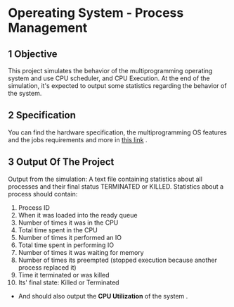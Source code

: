 # Opereating System - Process Management
## 1 Objective
This project simulates the behavior of the multiprogramming operating system and use CPU scheduler, and CPU Execution. At the end of the simulation, it's expected to output some statistics regarding the behavior of the system.

## 2 Specification
You can find the hardware specification, the multiprogramming OS features and the jobs requirements and more in [this link](/Specification/Specification.pdf) .


## 3 Output Of The Project
Output from the simulation:
A text file containing statistics about all processes and their final status TERMINATED or KILLED. Statistics about a process should contain:
1.	Process ID
1.	When it was loaded into the ready queue
1.	Number of times it was in the CPU
1.	Total time spent in the CPU
1.	Number of times it performed an IO 
1.	Total time spent in performing IO
1.	Number of times it was waiting for memory 
1.	Number of times its preempted (stopped execution because another process replaced it)
1.	Time it terminated or was killed
1.	Its' final state: Killed or Terminated

- And should also output the **CPU Utilization** of the system .

